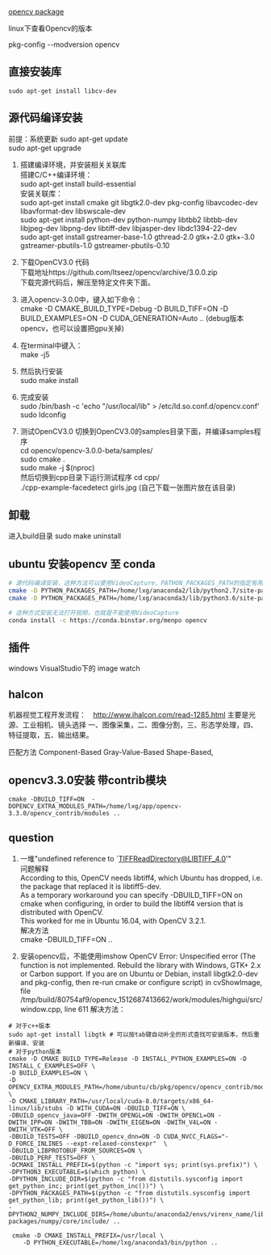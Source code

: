 [opencv package](https://sourceforge.net/p/opencvlibrary/activity/?page=0&limit=100#553a433fe88f3d0ccc1e5008)

linux下查看Opencv的版本

pkg-config --modversion opencv  

## 直接安装库
```shell
sudo apt-get install libcv-dev
```
## 源代码编译安装

前提：系统更新
sudo apt-get update   
sudo apt-get upgrade  
1. 搭建编译环境，并安装相关关联库  
搭建C/C++编译环境：  
sudo apt-get install build-essential    
安装关联库：  
sudo apt-get install cmake git libgtk2.0-dev pkg-config libavcodec-dev libavformat-dev libswscale-dev   
sudo apt-get install python-dev python-numpy libtbb2 libtbb-dev libjpeg-dev libpng-dev libtiff-dev libjasper-dev libdc1394-22-dev  
sudo apt-get install gstreamer-base-1.0 gthread-2.0 gtk+-2.0 gtk+-3.0 gstreamer-pbutils-1.0 gstreamer-pbutils-0.10
2. 下载OpenCV3.0 代码  
下载地址https://github.com/Itseez/opencv/archive/3.0.0.zip  
下载完源代码后，解压至特定文件夹下面。  
3. 进入opencv-3.0.0中，键入如下命令：  
cmake -D CMAKE_BUILD_TYPE=Debug -D BUILD_TIFF=ON -D BUILD_EXAMPLES=ON -D CUDA_GENERATION=Auto .. (debug版本opencv，也可以设置把gpu关掉)

4. 在terminal中键入：  
make -j5  
5. 然后执行安装  
sudo make install  
6. 完成安装  
sudo /bin/bash -c 'echo "/usr/local/lib" > /etc/ld.so.conf.d/opencv.conf'    
sudo ldconfig    
7. 测试OpenCV3.0
切换到OpenCV3.0的samples目录下面，并编译samples程序  
cd opencv/opencv-3.0.0-beta/samples/  
sudo cmake .  
sudo make -j $(nproc)  
然后切换到cpp目录下运行测试程序
cd cpp/  
./cpp-example-facedetect girls.jpg (自己下载一张图片放在该目录)

## 卸载
进入build目录
sudo make uninstall

## ubuntu 安装opencv 至 conda
```sh
# 源代码编译安装，这种方法可以使用VideoCapture，PATHON_PACKAGES_PATH的指定有用吗？？？ ，不过这次是可行的
cmake -D PYTHON_PACKAGES_PATH=/home/lxg/anaconda2/lib/python2.7/site-packages/ -D BUILD_TIFF=ON ..
cmake -D PYTHON_PACKAGES_PATH=/home/lxg/anaconda3/lib/python3.6/site-packages/ -D BUILD_TIFF=ON ..

# 这种方式安装无法打开视频，也就是不能使用VideoCapture 
conda install -c https://conda.binstar.org/menpo opencv
```

## 插件
windows VisualStudio下的 image watch

## halcon
机器视觉工程开发流程：　http://www.ihalcon.com/read-1285.html
主要是光源、工业相机、镜头选择
一、图像采集，二、图像分割，三、形态学处理，四、特征提取，五、输出结果。

匹配方法
Component-Based
Gray-Value-Based
Shape-Based,


## opencv3.3.0安装 带contrib模块
```shell
cmake -DBUILD_TIFF=ON  -DOPENCV_EXTRA_MODULES_PATH=/home/lxg/app/opencv-3.3.0/opencv_contrib/modules ..
```
## question
1. 一堆"undefined reference to `TIFFReadDirectory@LIBTIFF_4.0'"  
问题解释  
According to this, OpenCV needs libtiff4, which Ubuntu has dropped, i.e. the package that replaced it is libtiff5-dev.  
As a temporary workaround you can specify -DBUILD_TIFF=ON on cmake when configuring, in order to build the libtiff4 version that is distributed with OpenCV.  
This worked for me in Ubuntu 16.04, with OpenCV 3.2.1.  
解决方法  
cmake -DBUILD_TIFF=ON  ..

2. 安装opencv后，不能使用imshow
OpenCV Error: Unspecified error (The function is not implemented. Rebuild the library with Windows, GTK+ 2.x or Carbon support. If you are on Ubuntu or Debian, install libgtk2.0-dev and pkg-config, then re-run cmake or configure script) in cvShowImage, file /tmp/build/80754af9/opencv_1512687413662/work/modules/highgui/src/window.cpp, line 611
解决方法：
```shell
# 对于c++版本
sudo apt-get install libgtk # 可以按tab键自动补全的形式查找可安装版本，然后重新编译、安装
# 对于python版本
cmake -D CMAKE_BUILD_TYPE=Release -D INSTALL_PYTHON_EXAMPLES=ON -D INSTALL_C_EXAMPLES=OFF \
-D BUILD_EXAMPLES=ON \
-D OPENCV_EXTRA_MODULES_PATH=/home/ubuntu/cb/pkg/opencv/opencv_contrib/modules \
-D CMAKE_LIBRARY_PATH=/usr/local/cuda-8.0/targets/x86_64-linux/lib/stubs -D WITH_CUDA=ON -DBUILD_TIFF=ON \
-DBUILD_opencv_java=OFF -DWITH_OPENGL=ON -DWITH_OPENCL=ON -DWITH_IPP=ON -DWITH_TBB=ON -DWITH_EIGEN=ON -DWITH_V4L=ON -DWITH_VTK=OFF \
-DBUILD_TESTS=OFF -DBUILD_opencv_dnn=ON -D CUDA_NVCC_FLAGS="-D_FORCE_INLINES --expt-relaxed-constexpr"  \
-DBUILD_LIBPROTOBUF_FROM_SOURCES=ON \
-DBUILD_PERF_TESTS=OFF \
-DCMAKE_INSTALL_PREFIX=$(python -c "import sys; print(sys.prefix)") \
-DPYTHON3_EXECUTABLE=$(which python) \
-DPYTHON_INCLUDE_DIR=$(python -c "from distutils.sysconfig import get_python_inc; print(get_python_inc())") \
-DPYTHON_PACKAGES_PATH=$(python -c "from distutils.sysconfig import get_python_lib; print(get_python_lib())") \
-DPYTHON2_NUMPY_INCLUDE_DIRS=/home/ubuntu/anaconda2/envs/virenv_name/lib/python2.7/site-packages/numpy/core/include/ ..

 cmake -D CMAKE_INSTALL_PREFIX=/usr/local \
    -D PYTHON_EXECUTABLE=/home/lxg/anaconda3/bin/python ..
```
